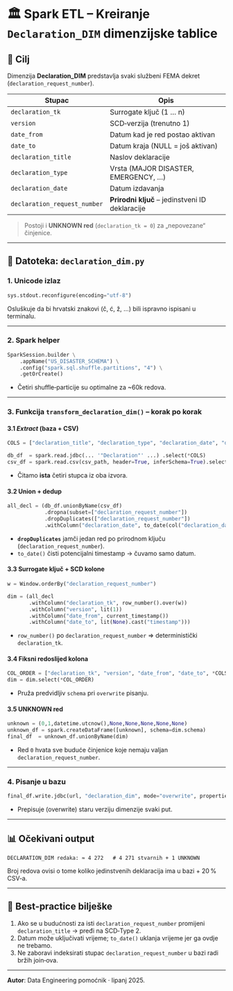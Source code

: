 # 🏛️ Spark ETL – Kreiranje `Declaration_DIM` dimenzijske tablice

## 🎯 Cilj
Dimenzija **Declaration_DIM** predstavlja svaki službeni FEMA dekret (`declaration_request_number`).

| Stupac                      | Opis                                                  |
|-----------------------------|-------------------------------------------------------|
| `declaration_tk`            | Surrogate ključ (1 … n)                               |
| `version`                   | SCD‑verzija (trenutno 1)                              |
| `date_from`                 | Datum kad je red postao aktivan                       |
| `date_to`                   | Datum kraja (NULL = još aktivan)                      |
| `declaration_title`         | Naslov deklaracije                                    |
| `declaration_type`          | Vrsta (MAJOR DISASTER, EMERGENCY, …)                  |
| `declaration_date`          | Datum izdavanja                                       |
| `declaration_request_number`| **Prirodni ključ** – jedinstveni ID deklaracije       |

> Postoji i **UNKNOWN red** (`declaration_tk = 0`) za „nepovezane“ činjenice.

---

## 📂 Datoteka: `declaration_dim.py`

### 1. Unicode izlaz
```python
sys.stdout.reconfigure(encoding="utf-8")
```
Osluškuje da bi hrvatski znakovi (č, ć, ž, …) bili ispravno ispisani u terminalu.

---

### 2. Spark helper
```python
SparkSession.builder \
    .appName("US_DISASTER_SCHEMA") \
    .config("spark.sql.shuffle.partitions", "4") \
    .getOrCreate()
```
- Četiri shuffle‑particije su optimalne za ~60k redova.

---

### 3. Funkcija `transform_declaration_dim()` – korak po korak

#### 3.1 *Extract* (baza + CSV)
```python
COLS = ["declaration_title", "declaration_type", "declaration_date", "declaration_request_number"]

db_df  = spark.read.jdbc(... '"Declaration"' ...) .select(*COLS)
csv_df = spark.read.csv(csv_path, header=True, inferSchema=True).select(*COLS)
```
- Čitamo **ista** četiri stupca iz oba izvora.

#### 3.2 Union + dedup
```python
all_decl = (db_df.unionByName(csv_df)
            .dropna(subset=["declaration_request_number"])
            .dropDuplicates(["declaration_request_number"])
            .withColumn("declaration_date", to_date(col("declaration_date"))))
```
- **`dropDuplicates`** jamči jedan red po prirodnom ključu (`declaration_request_number`).
- `to_date()` čisti potencijalni timestamp → čuvamo samo datum.

#### 3.3 Surrogate ključ + SCD kolone
```python
w = Window.orderBy("declaration_request_number")

dim = (all_decl
       .withColumn("declaration_tk", row_number().over(w))
       .withColumn("version", lit(1))
       .withColumn("date_from", current_timestamp())
       .withColumn("date_to", lit(None).cast("timestamp")))
```
- `row_number()` po `declaration_request_number` ⇒ deterministički `declaration_tk`.

#### 3.4 Fiksni redoslijed kolona
```python
COL_ORDER = ["declaration_tk", "version", "date_from", "date_to", *COLS]
dim = dim.select(*COL_ORDER)
```
- Pruža predvidljiv `schema` pri `overwrite` pisanju.

#### 3.5 UNKNOWN red
```python
unknown = (0,1,datetime.utcnow(),None,None,None,None,None)
unknown_df = spark.createDataFrame([unknown], schema=dim.schema)
final_df  = unknown_df.unionByName(dim)
```
- Red `0` hvata sve buduće činjenice koje nemaju valjan `declaration_request_number`.

---

### 4. Pisanje u bazu
```python
final_df.write.jdbc(url, "declaration_dim", mode="overwrite", properties=props)
```
- Prepisuje (overwrite) staru verziju dimenzije svaki put.

---

## 📊 Očekivani output
```text
DECLARATION_DIM redaka: ≈ 4 272   # 4 271 stvarnih + 1 UNKNOWN
```
Broj redova ovisi o tome koliko jedinstvenih deklaracija ima u bazi + 20 % CSV‑a.

---

## 📝 Best‑practice bilješke
1. Ako se u budućnosti za isti `declaration_request_number` promijeni `declaration_title` → pređi na SCD‑Type 2.
2. Datum može uključivati vrijeme; `to_date()` uklanja vrijeme jer ga ovdje ne trebamo.
3. Ne zaboravi indeksirati stupac `declaration_request_number` u bazi radi bržih join‑ova.

---

**Autor**: Data Engineering pomoćnik · lipanj 2025.


